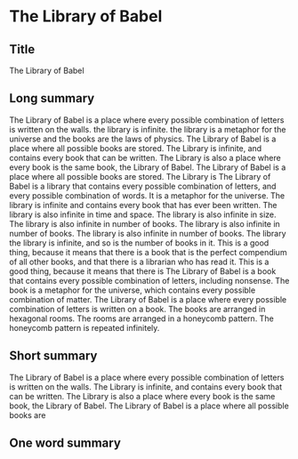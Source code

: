 # The Library of Babel

## Title
The Library of Babel

## Long summary
The Library of Babel is a place where every possible combination of letters is written on the walls.  the library is infinite.  the library is a metaphor for the universe and the books are the laws of physics.  The Library of Babel is a place where all possible books are stored. The Library is infinite, and contains every book that can be written. The Library is also a place where every book is the same book, the Library of Babel. The Library of Babel is a place where all possible books are stored. The Library is  The Library of Babel is a library that contains every possible combination of letters, and every possible combination of words. It is a metaphor for the universe.  The library is infinite and contains every book that has ever been written. The library is also infinite in time and space. The library is also infinite in size. The library is also infinite in number of books. The library is also infinite in number of books. The library is also infinite in number of books. The library  the library is infinite, and so is the number of books in it. This is a good thing, because it means that there is a book that is the perfect compendium of all other books, and that there is a librarian who has read it. This is a good thing, because it means that there is  The Library of Babel is a book that contains every possible combination of letters, including nonsense. The book is a metaphor for the universe, which contains every possible combination of matter.  The Library of Babel is a place where every possible combination of letters is written on a book. The books are arranged in hexagonal rooms. The rooms are arranged in a honeycomb pattern. The honeycomb pattern is repeated infinitely.

## Short summary
The Library of Babel is a place where every possible combination of letters is written on the walls. The Library is infinite, and contains every book that can be written. The Library is also a place where every book is the same book, the Library of Babel. The Library of Babel is a place where all possible books are

## One word summary

